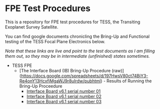 # FPE Test Procedures

This is a repository for FPE test procedures for TESS, the Transiting Exoplanet Survey Satellite.

You can find google documents chronicling the Bring-Up and Functional testing of the TESS Focal Plane Electronics below.

*Note that these links are live and point to the test documents as I am filling them out, so they may be in intermediate (unfinished) states sometimes.*

 - TESS FPE
 	-   [The Interface Board (IB) Bring-Up Procedure (raw)]
 		(https://docs.google.com/spreadsheets/d/197HwsV80ct74BjY3-Re4onY13HcxfjMgaWJ9r8uIrdw/pubhtml)
       -  Results of Running the Bring-Up Proceedure
         -  [Interface Board v6.1 serial number 01](https://docs.google.com/spreadsheets/d/1Jth4kzlmiR1xc8IyMyThWyRnzhoOawIqR09JXtEwbsA/pubhtml)
         -  [Interface Board v6.1 serial number 02](https://docs.google.com/spreadsheets/d/1cdOb6zhT8l8cEI_AKyKQOUxFPZbOnEcXi6Y8bXI0Kn4/pubhtml)
         -  [Interface Board v6.1 serial number 03](https://docs.google.com/spreadsheets/d/16yvSoezxYZQGF5rz9ZloTvX9ctHodaWL5blikKrIo9Q/pubhtml)
